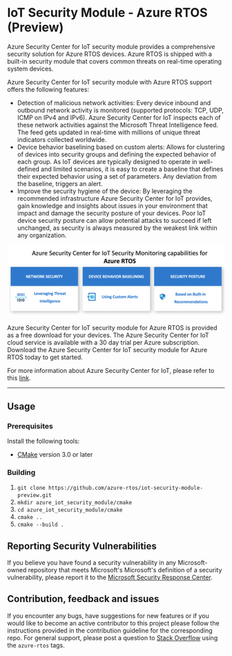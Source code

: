 # IoT Security Module - Azure RTOS (Preview)

Azure Security Center for IoT security module provides a comprehensive security solution for Azure RTOS devices. Azure RTOS is shipped with a built-in security module that covers common threats on real-time operating system devices.

Azure Security Center for IoT security module with Azure RTOS support offers the following features:
- Detection of malicious network activities: Every device inbound and outbound network activity is monitored (supported protocols: TCP, UDP, ICMP on IPv4 and IPv6). Azure Security Center for IoT inspects each of these network activities against the Microsoft Threat Intelligence feed. The feed gets updated in real-time with millions of unique threat indicators collected worldwide.
- Device behavior baselining based on custom alerts: Allows for clustering of devices into security groups and defining the expected behavior of each group. As IoT devices are typically designed to operate in well-defined and limited scenarios, it is easy to create a baseline that defines their expected behavior using a set of parameters. Any deviation from the baseline, triggers an alert.
- Improve the security hygiene of the device: By leveraging the recommended infrastructure Azure Security Center for IoT provides, gain knowledge and insights about issues in your environment that impact and damage the security posture of your devices. Poor IoT device security posture can allow potential attacks to succeed if left unchanged, as security is always measured by the weakest link within any organization.

![Monitoring Capabilities](asc_for_iot_monitoring_capabilities.png)

Azure Security Center for IoT security module for Azure RTOS is provided as a free download for your devices. The Azure Security Center for IoT cloud service is available with a 30 day trial per Azure subscription. Download the Azure Security Center for IoT security module for Azure RTOS today to get started.

For more information about Azure Security Center for IoT, please refer to this [link](https://docs.microsoft.com/en-us/azure/asc-for-iot/).

---

## Usage

### Prerequisites

Install the following tools:

* [CMake](https://cmake.org/download/) version 3.0 or later

### Building

1. `git clone https://github.com/azure-rtos/iot-security-module-preview.git`
2. `mkdir azure_iot_security_module/cmake`
3. `cd azure_iot_security_module/cmake`
4. `cmake ..`
5. `cmake --build .`

## Reporting Security Vulnerabilities

If you believe you have found a security vulnerability in any Microsoft-owned repository that meets Microsoft's Microsoft's definition of a security vulnerability, please report it to the [Microsoft Security Response Center](SECURITY.md).

## Contribution, feedback and issues
If you encounter any bugs, have suggestions for new features or if you would like to become an active contributor to this project please follow the instructions provided in the contribution guideline for the corresponding repo.
For general support, please post a question to [Stack Overflow](http://stackoverflow.com/questions/tagged/azure-rtos) using the `azure-rtos` tags.
